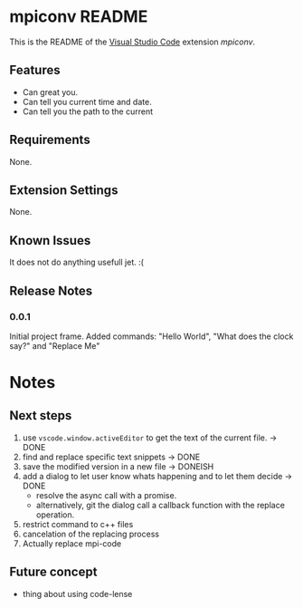 # mpiconv README

This is the README of the [Visual Studio Code](code.visualstudion.com) extension _mpiconv_.

## Features

- Can great you.
- Can tell you current time and date.
- Can tell you the path to the current 

## Requirements

None.

## Extension Settings

None.

## Known Issues

It does not do anything usefull jet. :(

## Release Notes

### 0.0.1

Initial project frame.
Added commands: "Hello World", "What does the clock say?" and "Replace Me" 

# Notes

## Next steps

1. use `vscode.window.activeEditor` to get the text of the current file. -> DONE
2. find and replace specific text snippets -> DONE
3. save the modified version in a new file -> DONEISH
4. add a dialog to let user know whats happening and to let them decide -> DONE
    - resolve the async call with a promise.
    - alternatively, git the dialog call a callback function with the replace operation.
5. restrict command to c++ files
6. cancelation of the replacing process
7. Actually replace mpi-code

## Future concept

- thing about using code-lense